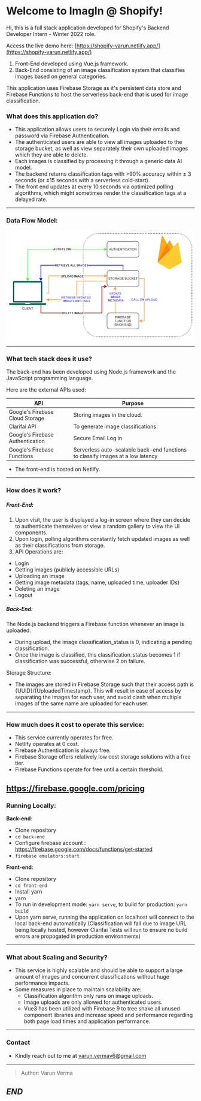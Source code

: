 # Welcome to ImagIn @ Shopify!
  

Hi, this is a full stack application developed for Shopify's Backend Developer Intern - Winter 2022 role.

Access the live demo here: [https://shopify-varun.netlify.app/](https://shopify-varun.netlify.app/)


1. Front-End developed using Vue.js framework.
2. Back-End consisting of an image classification system that classifies images based on general categories. 

This application uses Firebase Storage as it's persistent data store and Firebase Functions to host the serverless back-end that is used for image classification. 
  

### What does this application do?
- This application allows users to securely Login via their emails and password via Firebase Authentication.
- The authenticated users are able to view all images uploaded to the storage bucket, as well as view separately their own uploaded images which they are able to delete. 
- Each images is classified by processing it through a generic data AI model.
- The backend returns classification tags with >90% accuracy within ± 3 seconds (or ±15 seconds with a serverless cold-start).
- The front end updates at every 10 seconds via optimized polling algorithms, which might sometimes render the classification tags at a delayed rate.
---

### Data Flow Model:
![Data Flow Diagram](Data_flow_Shopify_ImagIn.png)

---
### What tech stack does it use?

  The back-end has been developed using Node.js framework and the JavaScript programming language. 

  
Here are the external APIs used:

| API                               | Purpose                                  |
| --------------------------------- | ---------------------------------------- |
| Google's Firebase Cloud Storage   | Storing images in the cloud.             |
| Clarifai API                      | To generate image classifications |
| Google's Firebase Authentication                 | Secure Email Log in |
| Google's Firebase Functions                 | Serverless auto-scalable back-end functions to classify images at a low latency |

- The front-end is hosted on Netlify. 
---

### How does it work?

##### Front-End:

1. Upon visit, the user is displayed a log-in screen where they can decide to authenticate themselves or view a random gallery to view the UI components. 
2. Upon login, polling algorithms constantly fetch updated images as well as their classifications from storage.
3. API Operations are:
- Login
- Getting images (publicly accessible URLs)
- Uploading an image
- Getting image metadata (tags, name, uploaded time, uploader IDs)
- Deleting an image
- Logout  

##### Back-End:
The Node.js backend triggers a Firebase function whenever an image is uploaded. 
- During upload, the image classification_status is 0, indicating a pending classification.
- Once the image is classified, this classification_status becomes 1 if classification was successful, otherwise 2 on failure.

Storage Structure:
- The images are stored in Firebase Storage such that their access path is {UUID}/{UploadedTimestamp}. This will result in ease of access by separating the images for each user, and avoid clash when multiple images of the same name are uploaded for each user.
---

### How much does it cost to operate this service:
- This service currently operates for free.
- Netlify operates at 0 cost. 
- Firebase Authentication is always free.
- Firebase Storage offers relatively low cost storage solutions with a free tier.
- Firebase Functions operate for free until a certain threshold.
  
https://firebase.google.com/pricing
---
### Running Locally:
**Back-end**:
- Clone repository
- ```cd back-end```
- Configure firebase account : https://firebase.google.com/docs/functions/get-started
- ```firebase emulators:start```

**Front-end**:
- Clone repository
- ```cd front-end```
- Install yarn
- ```yarn```
- To run in development mode: ```yarn serve```, to build for production: ```yarn build```
- Upon yarn serve, running the application on localhost will connect to the local back-end automatically (Classification will fail due to image URL being locally hosted, however Clarifai Tests will run to ensure no build errors are propogated in production environments)  
---
### What about Scaling and Security?
- This service is highly scalable and should be able to support a large amount of images and concurrent classifications without huge performance impacts.
- Some measures in place to maintain scalability are:
  - Classification algorithm only runs on image uploads.
  - Image uploads are only allowed for authenticated users.
  - Vue3 has been utilized with Firebase 9 to tree shake all unused component libraries and increase speed and performance regarding both page load times and application performance.  

---
### Contact
- Kindly reach out to me at varun.vermav6@gmail.com
---
  > Author: Varun Verma
  
**_END_**
---
